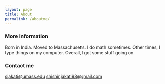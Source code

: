 ```yaml
---
layout: page
title: About
permalink: /aboutme/
---
```

### More Information

Born in India. Moved to Massachusetts. I do math sometimes. Other times, I type things on my computer. Overall, I got some stuff going on.

### Contact me

[sjakati@umass.edu](mailto:sjakati@umass.edu)
[shishir.jakati98@gmail.com](mailto:shishir.jakati98@gmail.com)
